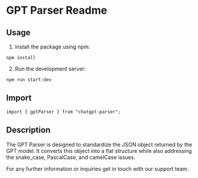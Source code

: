 # GPT Parser Readme

## Usage
1. Install the package using npm:

```npm install```

2. Run the development server:

```npm run start:dev```

## Import 
```import { gptParser } from "chatgpt-parser";```

## Description

The GPT Parser is designed to standardize the JSON object returned by the GPT model. It converts this object into a flat structure while also addressing the snake_case, PascalCase, and camelCase issues.

For any further information or inquiries get in touch with our support team.